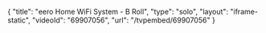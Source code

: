 {
    "title": "eero Home WiFi System - B Roll",
    "type": "solo",
    "layout": "iframe-static",
    "videoId": "69907056",
    "url": "\/tvpembed\/69907056"
}